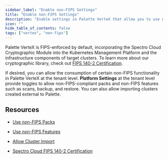 ```yaml
---
sidebar_label: "Enable non-FIPS Settings"
title: "Enable non-FIPS Settings"
description: "Enable settings in Palette VerteX that allow you to use non-FIPS resources and perform non-FIPS compliant actions."
icon: ""
hide_table_of_contents: false
tags: ["vertex", "non-fips"]
---
```





Palette VerteX is FIPS-enforced by default, incorporating the Spectro Cloud Cryptographic Module into the Kubernetes Management Platform and the infrastructure components of target clusters. To learn more about our cryptographic library, check out [FIPS 140-2 Certification](../../../legal-licenses/compliance.md#fips-140-2).

If desired, you can allow the consumption of certain non-FIPS functionality in Palette VerteX at the tenant level. **Platform Settings** at the tenant level provide toggles to allow non-FIPS-compliant packs and non-FIPS features such as scans, backup, and restore. You can also allow importing clusters created external to Palette.


## Resources

- [Use non-FIPS Packs](../../system-management/enable-non-fips-settings/use-non-fips-addon-packs.md)


- [Use non-FIPS Features](../../system-management/enable-non-fips-settings/use-non-fips-features.md)


- [Allow Cluster Import](../../system-management/enable-non-fips-settings/allow-cluster-import.md)


- [Spectro Cloud FIPS 140-2 Certification](../../../legal-licenses/compliance.md#fips-140-2)


